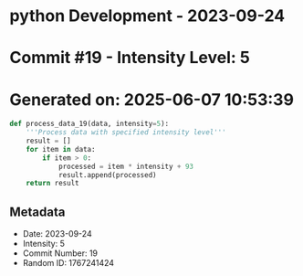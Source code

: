 ﻿# python Development - 2023-09-24
# Commit #19 - Intensity Level: 5
# Generated on: 2025-06-07 10:53:39
```python
def process_data_19(data, intensity=5):
    '''Process data with specified intensity level'''
    result = []
    for item in data:
        if item > 0:
            processed = item * intensity + 93
            result.append(processed)
    return result
```
## Metadata
- Date: 2023-09-24
- Intensity: 5
- Commit Number: 19
- Random ID: 1767241424
